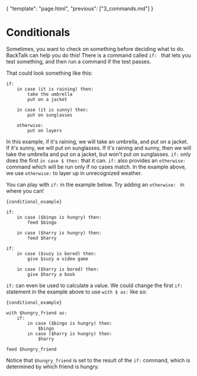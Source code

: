 {
    "template": "page.html",
    "previous": ["3_commands.md"]
}

# Conditionals

Sometimes, you want to check on something before deciding what to do. BackTalk can help you do this! There is a command called `if: ` that lets you test something, and then run a command if the test passes.

That could look something like this:

    if:
        in case (it is raining) then:
            take the umbrella
            put on a jacket

        in case (it is sunny) then:
            put on sunglasses

        otherwise:
            put on layers

In this example, if it's raining, we will take an umbrella, and put on a jacket. If it's sunny, we will put on sunglasses. If it's raining and sunny, then we will take the umbrella and put on a jacket, but won't put on sunglasses. `if:` only does the first `in case $ then:` that it can. `if:` also provides an
`otherwise:` command which will be run only if no cases match. In the example above, we use `otherwise:` to layer up in unrecognized weather.

You can play with `if:` in the example below. Try adding an `otherwise: ` in where you can!


    {conditional_example}

    if:
        in case ($bingo is hungry) then:
            feed $bingo

        in case ($harry is hungry) then:
            feed $harry

    if:
        in case ($suzy is bored) then:
            give $suzy a video game

        in case ($harry is bored) then:
            give $harry a book


`if:` can even be used to calculate a value. We could change the
first `if:` statement in the example above to use `with $ as:` like so:

    {conditional_example}

    with $hungry_friend as:
        if:
            in case ($bingo is hungry) then:
                $bingo
            in case ($harry is hungry) then:
                $harry

    feed $hungry_friend

Notice that `$hungry_friend` is set to the result of the `if:` command, which is determined by which friend is hungry.
